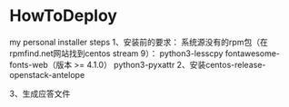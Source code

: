 # HowToDeploy

my personal installer steps
1、安装前的要求：
系统源没有的rpm包（在rpmfind.net网站找到centos stream 9）：
python3-lesscpy
fontawesome-fonts-web（版本 >= 4.1.0）
python3-pyxattr
2、安装centos-release-openstack-antelope


3、生成应答文件
